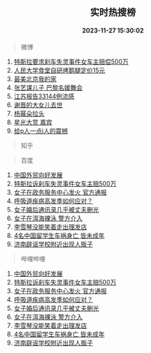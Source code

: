 <div align="center"><h2>实时热搜榜</h2><h4>2023-11-27 15:30:02</h4></div>

> 微博  

1. [特斯拉要求刹车失灵事件女车主赔偿500万](https://s.weibo.com/weibo?q=%23%E7%89%B9%E6%96%AF%E6%8B%89%E8%A6%81%E6%B1%82%E5%88%B9%E8%BD%A6%E5%A4%B1%E7%81%B5%E4%BA%8B%E4%BB%B6%E5%A5%B3%E8%BD%A6%E4%B8%BB%E8%B5%94%E5%81%BF500%E4%B8%87%23&t=31&band_rank=1&Refer=top)<br />
2. [人民大学食堂自研烤鹅腿定价15元](https://s.weibo.com/weibo?q=%23%E4%BA%BA%E6%B0%91%E5%A4%A7%E5%AD%A6%E9%A3%9F%E5%A0%82%E8%87%AA%E7%A0%94%E7%83%A4%E9%B9%85%E8%85%BF%E5%AE%9A%E4%BB%B715%E5%85%83%23&t=31&band_rank=2&Refer=top)<br />
3. [最美北京我的家](https://s.weibo.com/weibo?q=%23%E6%9C%80%E7%BE%8E%E5%8C%97%E4%BA%AC%E6%88%91%E7%9A%84%E5%AE%B6%23&t=31&band_rank=3&Refer=top)<br />
4. [张艺谋儿子 巴黎名媛舞会](https://s.weibo.com/weibo?q=%E5%BC%A0%E8%89%BA%E8%B0%8B%E5%84%BF%E5%AD%90%20%E5%B7%B4%E9%BB%8E%E5%90%8D%E5%AA%9B%E8%88%9E%E4%BC%9A&t=31&band_rank=4&Refer=top)<br />
5. [江苏报告33144例流感](https://s.weibo.com/weibo?q=%23%E6%B1%9F%E8%8B%8F%E6%8A%A5%E5%91%8A33144%E4%BE%8B%E6%B5%81%E6%84%9F%23&t=31&band_rank=5&Refer=top)<br />
6. [谢晋的大女儿去世](https://s.weibo.com/weibo?q=%23%E8%B0%A2%E6%99%8B%E7%9A%84%E5%A4%A7%E5%A5%B3%E5%84%BF%E5%8E%BB%E4%B8%96%23&t=31&band_rank=6&Refer=top)<br />
7. [杨幂朵拉头](https://s.weibo.com/weibo?q=%23%E6%9D%A8%E5%B9%82%E6%9C%B5%E6%8B%89%E5%A4%B4%23&t=31&band_rank=7&Refer=top)<br />
8. [星光大赏 嘉宾](https://s.weibo.com/weibo?q=%E6%98%9F%E5%85%89%E5%A4%A7%E8%B5%8F%20%E5%98%89%E5%AE%BE&t=31&band_rank=8&Refer=top)<br />
9. [给p人一点j人的震撼](https://s.weibo.com/weibo?q=%E7%BB%99p%E4%BA%BA%E4%B8%80%E7%82%B9j%E4%BA%BA%E7%9A%84%E9%9C%87%E6%92%BC&t=31&band_rank=9&Refer=top)<br />

> 知乎  


> 百度  

1. [中国外贸向好发展](https://www.baidu.com/s?wd=%E4%B8%AD%E5%9B%BD%E5%A4%96%E8%B4%B8%E5%90%91%E5%A5%BD%E5%8F%91%E5%B1%95&sa=fyb_news&rsv_dl=fyb_news)<br />
2. [特斯拉诉刹车失灵事件女车主赔500万](https://www.baidu.com/s?wd=%E7%89%B9%E6%96%AF%E6%8B%89%E8%AF%89%E5%88%B9%E8%BD%A6%E5%A4%B1%E7%81%B5%E4%BA%8B%E4%BB%B6%E5%A5%B3%E8%BD%A6%E4%B8%BB%E8%B5%94500%E4%B8%87&sa=fyb_news&rsv_dl=fyb_news)<br />
3. [女子在政务服务中心发火 官方通报](https://www.baidu.com/s?wd=%E5%A5%B3%E5%AD%90%E5%9C%A8%E6%94%BF%E5%8A%A1%E6%9C%8D%E5%8A%A1%E4%B8%AD%E5%BF%83%E5%8F%91%E7%81%AB+%E5%AE%98%E6%96%B9%E9%80%9A%E6%8A%A5&sa=fyb_news&rsv_dl=fyb_news)<br />
4. [呼吸道疾病高发季如何应对？](https://www.baidu.com/s?wd=%E5%91%BC%E5%90%B8%E9%81%93%E7%96%BE%E7%97%85%E9%AB%98%E5%8F%91%E5%AD%A3%E5%A6%82%E4%BD%95%E5%BA%94%E5%AF%B9%EF%BC%9F&sa=fyb_news&rsv_dl=fyb_news)<br />
5. [女子婚后通讯录几乎被丈夫删光](https://www.baidu.com/s?wd=%E5%A5%B3%E5%AD%90%E5%A9%9A%E5%90%8E%E9%80%9A%E8%AE%AF%E5%BD%95%E5%87%A0%E4%B9%8E%E8%A2%AB%E4%B8%88%E5%A4%AB%E5%88%A0%E5%85%89&sa=fyb_news&rsv_dl=fyb_news)<br />
6. [女子在洱海裸泳 警方介入](https://www.baidu.com/s?wd=%E5%A5%B3%E5%AD%90%E5%9C%A8%E6%B4%B1%E6%B5%B7%E8%A3%B8%E6%B3%B3+%E8%AD%A6%E6%96%B9%E4%BB%8B%E5%85%A5&sa=fyb_news&rsv_dl=fyb_news)<br />
7. [李雪琴没能笑着走出理发店](https://www.baidu.com/s?wd=%E6%9D%8E%E9%9B%AA%E7%90%B4%E6%B2%A1%E8%83%BD%E7%AC%91%E7%9D%80%E8%B5%B0%E5%87%BA%E7%90%86%E5%8F%91%E5%BA%97&sa=fyb_news&rsv_dl=fyb_news)<br />
8. [4名中国留学生车祸身亡 皆未成年](https://www.baidu.com/s?wd=4%E5%90%8D%E4%B8%AD%E5%9B%BD%E7%95%99%E5%AD%A6%E7%94%9F%E8%BD%A6%E7%A5%B8%E8%BA%AB%E4%BA%A1+%E7%9A%86%E6%9C%AA%E6%88%90%E5%B9%B4&sa=fyb_news&rsv_dl=fyb_news)<br />
9. [济南辟谣学校附近出现人贩子](https://www.baidu.com/s?wd=%E6%B5%8E%E5%8D%97%E8%BE%9F%E8%B0%A3%E5%AD%A6%E6%A0%A1%E9%99%84%E8%BF%91%E5%87%BA%E7%8E%B0%E4%BA%BA%E8%B4%A9%E5%AD%90&sa=fyb_news&rsv_dl=fyb_news)<br />

> 哔哩哔哩  

1. [中国外贸向好发展](https://www.baidu.com/s?wd=%E4%B8%AD%E5%9B%BD%E5%A4%96%E8%B4%B8%E5%90%91%E5%A5%BD%E5%8F%91%E5%B1%95&sa=fyb_news&rsv_dl=fyb_news)<br />
2. [特斯拉诉刹车失灵事件女车主赔500万](https://www.baidu.com/s?wd=%E7%89%B9%E6%96%AF%E6%8B%89%E8%AF%89%E5%88%B9%E8%BD%A6%E5%A4%B1%E7%81%B5%E4%BA%8B%E4%BB%B6%E5%A5%B3%E8%BD%A6%E4%B8%BB%E8%B5%94500%E4%B8%87&sa=fyb_news&rsv_dl=fyb_news)<br />
3. [女子在政务服务中心发火 官方通报](https://www.baidu.com/s?wd=%E5%A5%B3%E5%AD%90%E5%9C%A8%E6%94%BF%E5%8A%A1%E6%9C%8D%E5%8A%A1%E4%B8%AD%E5%BF%83%E5%8F%91%E7%81%AB+%E5%AE%98%E6%96%B9%E9%80%9A%E6%8A%A5&sa=fyb_news&rsv_dl=fyb_news)<br />
4. [呼吸道疾病高发季如何应对？](https://www.baidu.com/s?wd=%E5%91%BC%E5%90%B8%E9%81%93%E7%96%BE%E7%97%85%E9%AB%98%E5%8F%91%E5%AD%A3%E5%A6%82%E4%BD%95%E5%BA%94%E5%AF%B9%EF%BC%9F&sa=fyb_news&rsv_dl=fyb_news)<br />
5. [女子婚后通讯录几乎被丈夫删光](https://www.baidu.com/s?wd=%E5%A5%B3%E5%AD%90%E5%A9%9A%E5%90%8E%E9%80%9A%E8%AE%AF%E5%BD%95%E5%87%A0%E4%B9%8E%E8%A2%AB%E4%B8%88%E5%A4%AB%E5%88%A0%E5%85%89&sa=fyb_news&rsv_dl=fyb_news)<br />
6. [女子在洱海裸泳 警方介入](https://www.baidu.com/s?wd=%E5%A5%B3%E5%AD%90%E5%9C%A8%E6%B4%B1%E6%B5%B7%E8%A3%B8%E6%B3%B3+%E8%AD%A6%E6%96%B9%E4%BB%8B%E5%85%A5&sa=fyb_news&rsv_dl=fyb_news)<br />
7. [李雪琴没能笑着走出理发店](https://www.baidu.com/s?wd=%E6%9D%8E%E9%9B%AA%E7%90%B4%E6%B2%A1%E8%83%BD%E7%AC%91%E7%9D%80%E8%B5%B0%E5%87%BA%E7%90%86%E5%8F%91%E5%BA%97&sa=fyb_news&rsv_dl=fyb_news)<br />
8. [4名中国留学生车祸身亡 皆未成年](https://www.baidu.com/s?wd=4%E5%90%8D%E4%B8%AD%E5%9B%BD%E7%95%99%E5%AD%A6%E7%94%9F%E8%BD%A6%E7%A5%B8%E8%BA%AB%E4%BA%A1+%E7%9A%86%E6%9C%AA%E6%88%90%E5%B9%B4&sa=fyb_news&rsv_dl=fyb_news)<br />
9. [济南辟谣学校附近出现人贩子](https://www.baidu.com/s?wd=%E6%B5%8E%E5%8D%97%E8%BE%9F%E8%B0%A3%E5%AD%A6%E6%A0%A1%E9%99%84%E8%BF%91%E5%87%BA%E7%8E%B0%E4%BA%BA%E8%B4%A9%E5%AD%90&sa=fyb_news&rsv_dl=fyb_news)<br />
